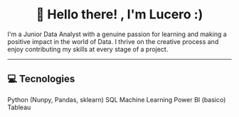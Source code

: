 <h1 align="center">👋 Hello there! , I'm Lucero :)</h1>
I'm a Junior Data Analyst with a genuine passion for learning and making a positive impact in the world of Data. I thrive on the creative process and enjoy contributing my skills at every stage of a project.

___


## 💻 Tecnologies
Python (Nunpy, Pandas, sklearn)
SQL
Machine Learning
Power BI (basico)
Tableau


